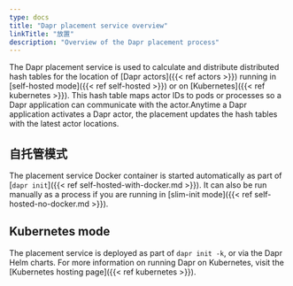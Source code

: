 ```yaml
---
type: docs
title: "Dapr placement service overview"
linkTitle: "放置"
description: "Overview of the Dapr placement process"
---
```


The Dapr placement service is used to calculate and distribute distributed hash tables for the location of [Dapr actors]({{< ref actors >}}) running in [self-hosted mode]({{< ref self-hosted >}}) or on [Kubernetes]({{< ref kubernetes >}}). This hash table maps actor IDs to pods or processes so a Dapr application can communicate with the actor.Anytime a Dapr application activates a Dapr actor, the placement updates the hash tables with the latest actor locations.

## 自托管模式

The placement service Docker container is started automatically as part of [`dapr init`]({{< ref self-hosted-with-docker.md >}}). It can also be run manually as a process if you are running in [slim-init mode]({{< ref self-hosted-no-docker.md >}}).

## Kubernetes mode

The placement service is deployed as part of `dapr init -k`, or via the Dapr Helm charts. For more information on running Dapr on Kubernetes, visit the [Kubernetes hosting page]({{< ref kubernetes >}}).
